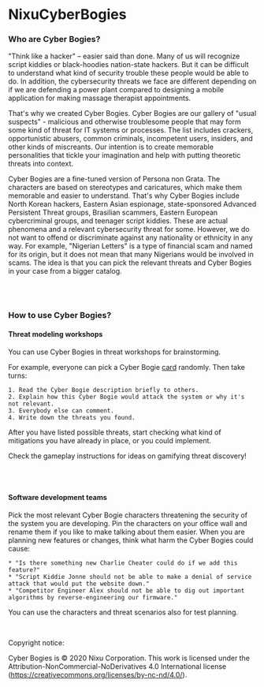 # NixuCyberBogies

### Who are Cyber Bogies?

"Think like a hacker" – easier said than done. Many of us will recognize script kiddies or black-hoodies nation-state hackers. But it can be difficult to understand what kind of security trouble these people would be able to do. In addition, the cybersecurity threats we face are different depending on if we are defending a power plant compared to designing a mobile application for making massage therapist appointments.

That's why we created Cyber Bogies. Cyber Bogies are our gallery of "usual suspects" - malicious and otherwise troublesome people that may form some kind of threat for IT systems or processes. The list includes crackers, opportunistic abusers, common criminals, incompetent users, insiders, and other kinds of miscreants. Our intention is to create memorable personalities that tickle your imagination and help with putting theoretic threats into context.

Cyber Bogies are a fine-tuned version of Persona non Grata. The characters are based on stereotypes and caricatures, which make them memorable and easier to understand. That's why Cyber Bogies include North Korean hackers, Eastern Asian espionage, state-sponsored Advanced Persistent Threat groups, Brasilian scammers, Eastern European cybercriminal groups, and teenager script kiddies. These are actual phenomena and a relevant cybersecurity threat for some. However, we do not want to offend or discriminate against any nationality or ethnicity in any way. For example, "Nigerian Letters" is a type of financial scam and named for its origin, but it does not mean that many Nigerians would be involved in scams. The idea is that you can pick the relevant threats and Cyber Bogies in your case from a bigger catalog.

<br />
<br />

### How to use Cyber Bogies?

#### Threat modeling workshops

You can use Cyber Bogies in threat workshops for brainstorming.

For example, everyone can pick a Cyber Bogie [card](https://github.com/nixu-corp/NixuCyberBogies/blob/master/Nixu-CyberBogies-2020.pdf) randomly. Then take turns:

    1. Read the Cyber Bogie description briefly to others.
    2. Explain how this Cyber Bogie would attack the system or why it's not relevant.
    3. Everybody else can comment.
    4. Write down the threats you found.

After you have listed possible threats, start checking what kind of mitigations you have already in place, or you could implement.

Check the gameplay instructions for ideas on gamifying threat discovery!


<br />
<br />

#### Software development teams

Pick the most relevant Cyber Bogie characters threatening the security of the system you are developing. Pin the characters on your office wall and rename them if you like to make talking about them easier. When you are planning new features or changes, think what harm the Cyber Bogies could cause:

    * "Is there something new Charlie Cheater could do if we add this feature?" 
    * "Script Kiddie Jonne should not be able to make a denial of service attack that would put the website down."
    * "Competitor Engineer Alex should not be able to dig out important algorithms by reverse-engineering our firmware."

You can use the characters and threat scenarios also for test planning.

<br />

Copyright notice:

Cyber Bogies is © 2020 Nixu Corporation.  This work is licensed under the Attribution-NonCommercial-NoDerivatives 4.0 International license (https://creativecommons.org/licenses/by-nc-nd/4.0/).
